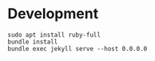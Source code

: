 # Development

```
sudo apt install ruby-full
bundle install
bundle exec jekyll serve --host 0.0.0.0
```
